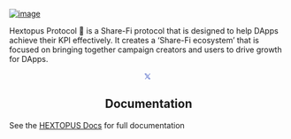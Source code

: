 

[![image](https://user-images.githubusercontent.com/72462227/195661104-ad822246-bf6d-4220-9d22-5e174c715e06.png)](https://hextopus.app)

<p>
    Hextopus Protocol 🐙 is a Share-Fi protocol that is designed to help DApps achieve their KPI effectively. It creates a ‘Share-Fi ecosystem’ that is focused on bringing together campaign creators and users to drive growth for DApps.
</p>
  
  <div align="center">
    <a href="https://github.com/hextopus/hextopus-contracts" style="text-decoration:none;">
      <img src="https://github.com/ultralytics/assets/raw/master/social/logo-social-github.png" width="2%" alt="" /></a>
    <img src="https://github.com/ultralytics/assets/raw/master/social/logo-transparent.png" width="2%" alt="" />
    <a href="https://twitter.com/HextopusFinance" style="text-decoration:none;">
      <img src="https://github.com/ultralytics/assets/raw/master/social/logo-social-twitter.png" width="2%" alt="" /></a>
    <img src="https://github.com/ultralytics/assets/raw/master/social/logo-transparent.png" width="2%" alt="" />
    <a href="https://medium.com/@hextopus_protocol"  style="text-decoration:none;">
      <img src="https://user-images.githubusercontent.com/72462227/195672490-01952cb4-b4bd-4b6b-9008-df27a1be3fdc.png" width="2%" alt="" /></a>
    <img src="https://github.com/ultralytics/assets/raw/master/social/logo-transparent.png" width="2%" alt="" />
    
    
      
    
  
  </div>

## <div align="center"> Documentation </div>

See the [HEXTOPUS Docs](https://docs.hextopus.app/) for full documentation
